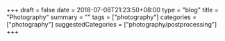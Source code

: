 +++ 
draft = false
date = 2018-07-08T21:23:50+08:00
type = "blog"
title = "Photography"
summary = ""
tags = ["photography"]
categories = ["photography"]
suggestedCategories = ["photography/postprocessing"]
+++